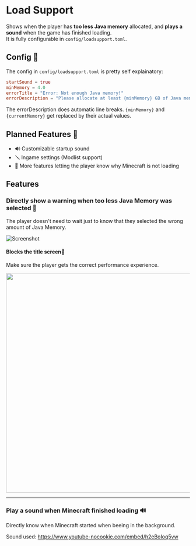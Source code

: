 ﻿# Load Support
Shows when the player has **too less Java memory** allocated, and **plays a sound** when the game has finished loading.<br>
It is fully configurable in `config/loadsupport.toml`.

## Config 🚀
The config in `config/loadsupport.toml` is pretty self explainatory:
```toml
startSound = true
minMemory = 4.0
errorTitle = "Error: Not enough Java memory!"
errorDescription = "Please allocate at least {minMemory} GB of Java memory to your Minecraft Instance! You have currently {currentMemory} GB allocated."
```
The errorDescription does automatic line breaks. `{minMemory}` and `{currentMemory}` get replaced by their actual values.

## Planned Features 👀
- 🔊 Customizable startup sound
- 🪛 Ingame settings (Modlist support)
- 🧩 More features letting the player know why Minecraft is not loading

## Features
### Directly show a warning when too less Java Memory was selected 🚨
The player doesn't need to wait just to know that they selected the wrong amount of Java Memory.

![Screenshot](https://cdn.modrinth.com/data/bnO15g6H/images/dfa614eed2075c99c9d1ab3031d73ca9a4b1c59f.png)

#### Blocks the title screen🚧
Make sure the player gets the correct performance experience.

<img src="https://cdn.modrinth.com/data/bnO15g6H/images/881f15c2413795ba1ba0bebd2baf4c0f4862336c.png" width="600px">

---

### Play a sound when Minecraft finished loading 🔊
Directly know when Minecraft started when beeing in the background.

Sound used: https://www.youtube-nocookie.com/embed/h2eBoIoq5vw
